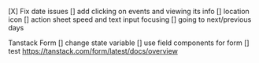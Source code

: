 [X] Fix date issues
[] add clicking on events and viewing its info
[] location icon
[] action sheet speed and text input focusing
[] going to next/previous days

Tanstack Form
[] change state variable
[] use field components for form
[] test
https://tanstack.com/form/latest/docs/overview
